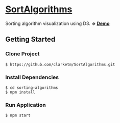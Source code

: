 # [SortAlgorithms](https://www.travismclarke.com/sort-algorithms/)
Sorting algorithm visualization using D3. **=> [Demo](https://www.travismclarke.com/sort-algorithms/)**

## Getting Started

### Clone Project
```shell
$ https://github.com/clarketm/SortAlgorithms.git
```

### Install Dependencies
```shell
$ cd sorting-algorithms
$ npm install
```

### Run Application
```shell
$ npm start
```
